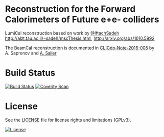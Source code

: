 # Reconstruction for the Forward Calorimeters of Future e+e- colliders

LumiCal reconstruction based on work by [@IftachSadeh](https://github.com/iftachsadeh)
http://alzt.tau.ac.il/~sadeh/mscThesis.html, http://arxiv.org/abs/1010.5992

The BeamCal reconstruction is documented in [CLICdp-Note-2016-005](https://cds.cern.ch/record/2227265) by A. Sapronov and [A. Sailer](https://github.com/andresailer)

# Build Status

[![Build Status](https://travis-ci.org/FCALSW/FCalClusterer.svg?branch=master)](https://travis-ci.org/FCALSW/FCalClusterer)
[![Coverity Scan](https://scan.coverity.com/projects/10210/badge.svg)](https://scan.coverity.com/projects/fcalsw-fcalclusterer)

# License

See the [LICENSE](LICENSE) file for license rights and limitations (GPLv3).

[![License](https://www.gnu.org/graphics/gplv3-127x51.png)](https://www.gnu.org/licenses/gpl-3.0.en.html)
